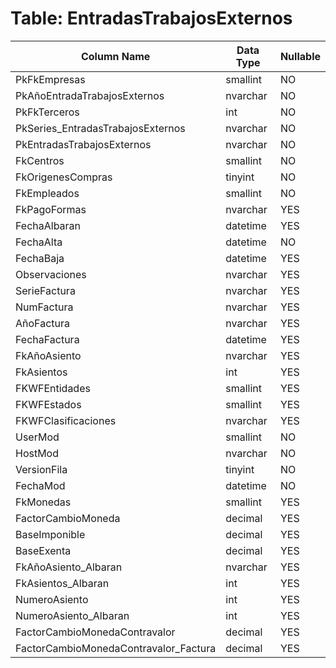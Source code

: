 # Table: EntradasTrabajosExternos

| Column Name | Data Type | Nullable |
|-------------|-----------|----------|
| PkFkEmpresas | smallint | NO |
| PkAñoEntradaTrabajosExternos | nvarchar | NO |
| PkFkTerceros | int | NO |
| PkSeries_EntradasTrabajosExternos | nvarchar | NO |
| PkEntradasTrabajosExternos | nvarchar | NO |
| FkCentros | smallint | NO |
| FkOrigenesCompras | tinyint | NO |
| FkEmpleados | smallint | NO |
| FkPagoFormas | nvarchar | YES |
| FechaAlbaran | datetime | YES |
| FechaAlta | datetime | NO |
| FechaBaja | datetime | YES |
| Observaciones | nvarchar | YES |
| SerieFactura | nvarchar | YES |
| NumFactura | nvarchar | YES |
| AñoFactura | nvarchar | YES |
| FechaFactura | datetime | YES |
| FkAñoAsiento | nvarchar | YES |
| FkAsientos | int | YES |
| FKWFEntidades | smallint | YES |
| FKWFEstados | smallint | YES |
| FKWFClasificaciones | nvarchar | YES |
| UserMod | smallint | NO |
| HostMod | nvarchar | NO |
| VersionFila | tinyint | NO |
| FechaMod | datetime | NO |
| FkMonedas | smallint | YES |
| FactorCambioMoneda | decimal | YES |
| BaseImponible | decimal | YES |
| BaseExenta | decimal | YES |
| FkAñoAsiento_Albaran | nvarchar | YES |
| FkAsientos_Albaran | int | YES |
| NumeroAsiento | int | YES |
| NumeroAsiento_Albaran | int | YES |
| FactorCambioMonedaContravalor | decimal | YES |
| FactorCambioMonedaContravalor_Factura | decimal | YES |
